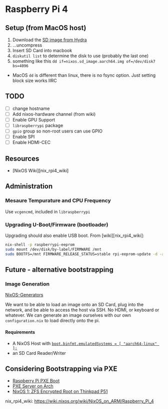 # Raspberry Pi 4

## Setup (from MacOS host)

1. Download the [SD image from Hydra](https://hydra.nixos.org/job/nixos/trunk-combined/nixos.sd_image.aarch64-linux)
1. ...uncompress
1. Insert SD Card into macbook
1. `diskutil list` to determine the disk to use (probably the last one)
1. something like this `dd if=nixos.sd_image.aarch64.img of=/dev/disk7 bs=4096`
  - MacOS `dd` is different than linux, there is no fsync option. Just setting block size works IIRC

## TODO

- [ ] change hostname
- [ ] Add nixos-hardware channel (from wiki)
- [ ] Enable GPU Support
- [ ] `libraspberrypi` package
- [ ] `gpio` group so non-root users can use GPIO
- [ ] Enable SPI
- [ ] Enable HDMI-CEC

## Resources

 - [NixOS Wiki][nix_rpi4_wiki]

## Administration

### Mesaure Tempurature and CPU Frequency

Use `vcgencmd`, included in `libraspberrypi`

### Upgrading U-Boot/Firmware (bootloader)

Upgrading should also enable USB boot.  From [wiki][nix_rpi4_wiki]:

```sh
nix-shell -p raspberrypi-eeprom
sudo mount /dev/disk/by-label/FIRMWARE /mnt
sudo BOOTFS=/mnt FIRMWARE_RELEASE_STATUS=stable rpi-eeprom-update -d -a
```

## Future - alternative bootstrapping

### Image Generation

[NixOS-Generators](https://github.com/nix-community/nixos-generators)

We want to be able to load an image onto an SD Card, plug into the network, and be able to access the host via SSH.  No HDMI, or keyboard or whatever.  We can generate an image ourselves with our own `configuration.nix` to load directly onto the pi.

#### Requirements

- A NixOS Host with [`boot.binfmt.emulatedSystems = [ "aarch64-linux" ];`](https://github.com/nix-community/nixos-generators)
- an SD Card Reader/Writer

## Considering Bootstrapping via PXE
- [Raspberry Pi PXE Boot](https://linuxhit.com/raspberry-pi-pxe-boot-netbooting-a-pi-4-without-an-sd-card/#0-what-does-this-raspberry-pi-pxe-boot-tutorial-cover)
- [PXE Server on Arch](https://wiki.archlinux.org/title/Preboot_Execution_Environment#Server_setup)
- [NixOS 1: ZFS Encrypted Root on Thinkpad P51](https://www.youtube.com/watch?v=CboOUrkIZ2k)


nix_rpi4_wiki: https://wiki.nixos.org/wiki/NixOS_on_ARM/Raspberry_Pi_4
